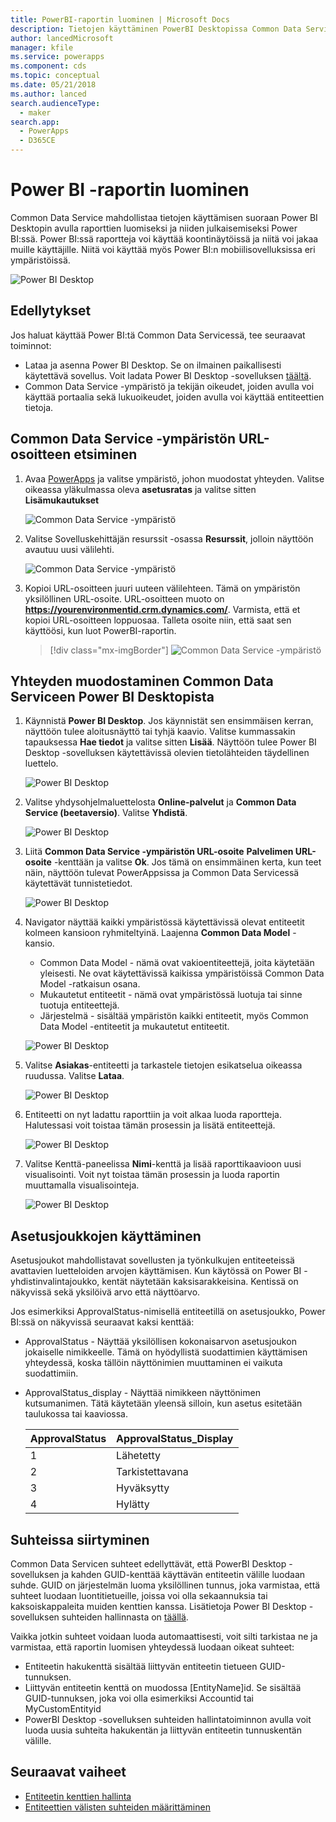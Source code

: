 ```yaml
---
title: PowerBI-raportin luominen | Microsoft Docs
description: Tietojen käyttäminen PowerBI Desktopissa Common Data Servicen avulla.
author: lancedMicrosoft
manager: kfile
ms.service: powerapps
ms.component: cds
ms.topic: conceptual
ms.date: 05/21/2018
ms.author: lanced
search.audienceType:
  - maker
search.app:
  - PowerApps
  - D365CE
---
```

# <a name="create-a-power-bi-report"></a>Power BI -raportin luominen
Common Data Service mahdollistaa tietojen käyttämisen suoraan Power BI Desktopin avulla raporttien luomiseksi ja niiden julkaisemiseksi Power BI:ssä. Power BI:ssä raportteja voi käyttää koontinäytöissä ja niitä voi jakaa muille käyttäjille. Niitä voi käyttää myös Power BI:n mobiilisovelluksissa eri ympäristöissä.

![Power BI Desktop](./media/data-platform-cds-powerbi-connector/PBIDesktop.png "Power BI Desktop")

## <a name="prerequisites"></a>Edellytykset

Jos haluat käyttää Power BI:tä Common Data Servicessä, tee seuraavat toiminnot:

* Lataa ja asenna Power BI Desktop. Se on ilmainen paikallisesti käytettävä sovellus. Voit ladata Power BI Desktop -sovelluksen [täältä](https://powerbi.microsoft.com/desktop/).
* Common Data Service -ympäristö ja tekijän oikeudet, joiden avulla voi käyttää portaalia sekä lukuoikeudet, joiden avulla voi käyttää entiteettien tietoja.

## <a name="finding-your-common-data-service-environment-url"></a>Common Data Service -ympäristön URL-osoitteen etsiminen

1. Avaa [PowerApps](https://web.powerapps.com/?utm_source=padocs&utm_medium=linkinadoc&utm_campaign=referralsfromdoc) ja valitse ympäristö, johon muodostat yhteyden. Valitse oikeassa yläkulmassa oleva **asetusratas** ja valitse sitten **Lisämukautukset**

    ![Common Data Service -ympäristö](./media/data-platform-cds-powerbi-connector/CDSEnv1.png "Common Data Service -ympäristö")

2. Valitse Sovelluskehittäjän resurssit -osassa **Resurssit**, jolloin näyttöön avautuu uusi välilehti.

    ![Common Data Service -ympäristö](./media/data-platform-cds-powerbi-connector/CDSEnv2.png "Common Data Service -ympäristö")

3. Kopioi URL-osoitteen juuri uuteen välilehteen. Tämä on ympäristön yksilöllinen URL-osoite. URL-osoitteen muoto on **https://yourenvironmentid.crm.dynamics.com/**. Varmista, että et kopioi URL-osoitteen loppuosaa. Talleta osoite niin, että saat sen käyttöösi, kun luot PowerBI-raportin.

    > [!div class="mx-imgBorder"] 
    > ![Common Data Service -ympäristö](./media/data-platform-cds-powerbi-connector/CDSEnv3.png "Common Data Service -ympäristö")

## <a name="connecting-to-common-data-service-from-power-bi-desktop"></a>Yhteyden muodostaminen Common Data Serviceen Power BI Desktopista

1. Käynnistä **Power BI Desktop**. Jos käynnistät sen ensimmäisen kerran, näyttöön tulee aloitusnäyttö tai tyhjä kaavio. Valitse kummassakin tapauksessa **Hae tiedot** ja valitse sitten **Lisää**. Näyttöön tulee Power BI Desktop -sovelluksen käytettävissä olevien tietolähteiden täydellinen luettelo.

    ![Power BI Desktop](./media/data-platform-cds-powerbi-connector/CreateReport1.png "Power BI Desktop")

2. Valitse yhdysohjelmaluettelosta **Online-palvelut** ja **Common Data Service (beetaversio)**. Valitse **Yhdistä**.

    ![Power BI Desktop](./media/data-platform-cds-powerbi-connector/CreateReport2.png "Power BI Desktop")

3. Liitä **Common Data Service -ympäristön URL-osoite** **Palvelimen URL-osoite** -kenttään ja valitse **Ok**. Jos tämä on ensimmäinen kerta, kun teet näin, näyttöön tulevat PowerAppsissa ja Common Data Servicessä käytettävät tunnistetiedot.

    ![Power BI Desktop](./media/data-platform-cds-powerbi-connector/CreateReport3.png "Power BI Desktop")

4. Navigator näyttää kaikki ympäristössä käytettävissä olevat entiteetit kolmeen kansioon ryhmiteltyinä. Laajenna **Common Data Model** -kansio.

    * Common Data Model - nämä ovat vakioentiteettejä, joita käytetään yleisesti. Ne ovat käytettävissä kaikissa ympäristöissä Common Data Model -ratkaisun osana.
    * Mukautetut entiteetit - nämä ovat ympäristössä luotuja tai sinne tuotuja entiteettejä.
    * Järjestelmä - sisältää ympäristön kaikki entiteetit, myös Common Data Model -entiteetit ja mukautetut entiteetit.

    ![Power BI Desktop](./media/data-platform-cds-powerbi-connector/CreateReport4.png "Power BI Desktop")

5. Valitse **Asiakas**-entiteetti ja tarkastele tietojen esikatselua oikeassa ruudussa. Valitse **Lataa**.

    ![Power BI Desktop](./media/data-platform-cds-powerbi-connector/CreateReport5.png "Power BI Desktop")

6. Entiteetti on nyt ladattu raporttiin ja voit alkaa luoda raportteja. Halutessasi voit toistaa tämän prosessin ja lisätä entiteettejä.

    ![Power BI Desktop](./media/data-platform-cds-powerbi-connector/CreateReport6.png "Power BI Desktop")

7. Valitse Kenttä-paneelissa **Nimi**-kenttä ja lisää raporttikaavioon uusi visualisointi. Voit nyt toistaa tämän prosessin ja luoda raportin muuttamalla visualisointeja.

    ![Power BI Desktop](./media/data-platform-cds-powerbi-connector/CreateReport7.png "Power BI Desktop")


## <a name="using-option-sets"></a>Asetusjoukkojen käyttäminen

Asetusjoukot mahdollistavat sovellusten ja työnkulkujen entiteeteissä avattavien luetteloiden arvojen käyttämisen. Kun käytössä on Power BI -yhdistinvalintajoukko, kentät näytetään kaksisarakkeisina. Kentissä on näkyvissä sekä yksilöivä arvo että näyttöarvo.

Jos esimerkiksi ApprovalStatus-nimisellä entiteetillä on asetusjoukko, Power BI:ssä on näkyvissä seuraavat kaksi kenttää:

* ApprovalStatus - Näyttää yksilöllisen kokonaisarvon asetusjoukon jokaiselle nimikkeelle. Tämä on hyödyllistä suodattimien käyttämisen yhteydessä, koska tällöin näyttönimien muuttaminen ei vaikuta suodattimiin.
* ApprovalStatus_display - Näyttää nimikkeen näyttönimen kutsumanimen. Tätä käytetään yleensä silloin, kun asetus esitetään taulukossa tai kaaviossa.

    |ApprovalStatus|ApprovalStatus_Display|
    |---------|---------|
    1|Lähetetty
    2|Tarkistettavana
    3|Hyväksytty
    4|Hylätty

## <a name="navigating-relationships"></a>Suhteissa siirtyminen

Common Data Servicen suhteet edellyttävät, että PowerBI Desktop -sovelluksen ja kahden GUID-kenttää käyttävän entiteetin välille luodaan suhde. GUID on järjestelmän luoma yksilöllinen tunnus, joka varmistaa, että suhteet luodaan luontitietueille, joissa voi olla sekaannuksia tai kaksoiskappaleita muiden kenttien kanssa. Lisätietoja Power BI Desktop -sovelluksen suhteiden hallinnasta on [täällä](https://docs.microsoft.com/power-bi/desktop-create-and-manage-relationships).

Vaikka jotkin suhteet voidaan luoda automaattisesti, voit silti tarkistaa ne ja varmistaa, että raportin luomisen yhteydessä luodaan oikeat suhteet:

* Entiteetin hakukenttä sisältää liittyvän entiteetin tietueen GUID-tunnuksen.
* Liittyvän entiteetin kenttä on muodossa [EntityName]id. Se sisältää GUID-tunnuksen, joka voi olla esimerkiksi Accountid tai MyCustomEntityid
* PowerBI Desktop -sovelluksen suhteiden hallintatoiminnon avulla voit luoda uusia suhteita hakukentän ja liittyvän entiteetin tunnuskentän välille.


## <a name="next-steps"></a>Seuraavat vaiheet
* [Entiteetin kenttien hallinta](data-platform-manage-fields.md)
* [Entiteettien välisten suhteiden määrittäminen](data-platform-entity-lookup.md)


